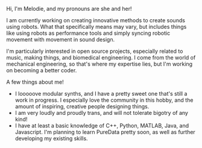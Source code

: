 Hi, I'm Melodie, and my pronouns are she and her!

I am currently working on creating innovative methods to create sounds using robots. What that specifically means may vary, but includes things like using robots as performance tools and simply syncing robotic movement with movement in sound design.

I'm particularly interested in open source projects, especially related to music, making things, and biomedical engineering. I come from the world of mechanical engineering, so that's where my expertise lies, but I'm working on becoming a better coder. 

A few things about me!
- I looooove modular synths, and I have a pretty sweet one that's still a work in progress. I especially love the community in this hobby, and the amount of inspiring, creative people designing things.
- I am very loudly and proudly trans, and will not tolerate bigotry of any kind!
- I have at least a basic knowledge of C++, Python, MATLAB, Java, and Javascript. I'm planning to learn PureData pretty soon, as well as further developing my existing skills.
